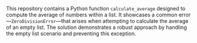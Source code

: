 This repository contains a Python function `calculate_average` designed to compute the average of numbers within a list.  It showcases a common error—`ZeroDivisionError`—that arises when attempting to calculate the average of an empty list. The solution demonstrates a robust approach by handling the empty list scenario and preventing this exception.
